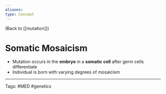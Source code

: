 ```yaml
---
aliases: 
type: Concept
---
```


(Back to [[mutation]])

# Somatic Mosaicism

- Mutation occurs in the **embryo** in a **somatic cell** after germ cells differentiate
- Individual is born with varying degrees of mosaicism

---
Tags: #MED #genetics 